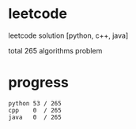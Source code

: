 # leetcode
leetcode solution [python, c++, java]

total 265 algorithms problem
# progress	
	python 53 / 265
	cpp    0  / 265
	java   0  / 265
